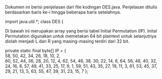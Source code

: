 Dokumen ini berisi penjelasan dari file kodingan DES.java. 
Penjelasan ditulis berdasarkan baris ke-i hingga beberapa baris setelahnya.

  import java.util.*;
  class DES {
	
Di bawah ini merupakan array yang berisi tabel Initial Permutation (IP).
Inital Permutation digunakan untuk memetakan 64 bit plaintext untuk selanjutnya 
diolah menjadi L dan R yang masing-masing terdiri dari 32 bit.

  private static final byte[] IP = { 	
    58, 50, 42, 34, 26, 18, 10, 2,	
    60, 52, 44, 36, 28, 20, 12, 4,
    62, 54, 46, 38, 30, 22, 14, 6,
    64, 56, 48, 40, 32, 24, 16, 8,
    57, 49, 41, 33, 25, 17, 9,  1,
    59, 51, 43, 35, 27, 19, 11, 3,
    61, 53, 45, 37, 29, 21, 13, 5,
    63, 55, 47, 39, 31, 23, 15, 7
  };
